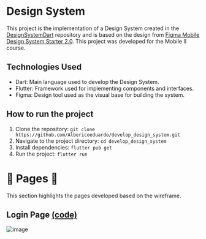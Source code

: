 # Design System

This project is the implementation of a Design System created in the [DesignSystemDart](https://github.com/Albericoeduardo/DesignSystemDart/tree/develop) repository and is based on the design from [Figma Mobile Design System Starter 2.0](https://www.figma.com/design/kJUNuiashpBKoR9YO4B4iT/Mobile-Design-System-Starter-2.0-(Community)?t=JCKeRHFz6KTv83nB-0). This project was developed for the Mobile II course.

## Technologies Used

- Dart: Main language used to develop the Design System.
- Flutter: Framework used for implementing components and interfaces.
- Figma: Design tool used as the visual base for building the system.

## How to run the project

1. Clone the repository:
   ``
git clone https://github.com/Albericoeduardo/develop_design_system.git
   ``
2. Navigate to the project directory:
``
cd develop_design_system
``
3. Install dependencies:
``
flutter pub get
``
4. Run the project:
``
flutter run
``

# 🔧 Pages 🔨

This section highlights the pages developed based on the wireframe.

## Login Page [(code)](https://github.com/Albericoeduardo/Dart-DesignSystemImpl/blob/main/lib/Views/Login/login.dart)
![image](https://github.com/user-attachments/assets/b77a6573-6d1d-4d3e-bf45-7848b1399198)

